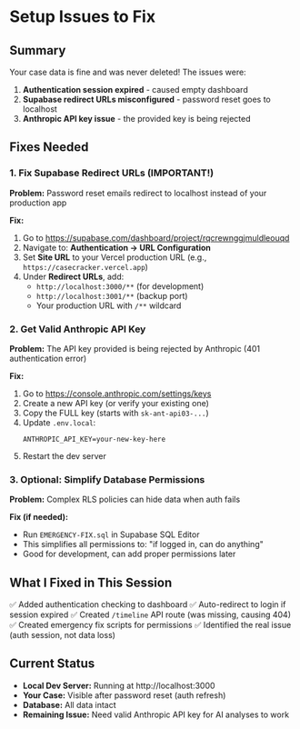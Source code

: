 # Setup Issues to Fix

## Summary
Your case data is fine and was never deleted! The issues were:
1. **Authentication session expired** - caused empty dashboard
2. **Supabase redirect URLs misconfigured** - password reset goes to localhost
3. **Anthropic API key issue** - the provided key is being rejected

## Fixes Needed

### 1. Fix Supabase Redirect URLs (IMPORTANT!)
**Problem:** Password reset emails redirect to localhost instead of your production app

**Fix:**
1. Go to https://supabase.com/dashboard/project/rqcrewnggjmuldleouqd
2. Navigate to: **Authentication → URL Configuration**
3. Set **Site URL** to your Vercel production URL (e.g., `https://casecracker.vercel.app`)
4. Under **Redirect URLs**, add:
   - `http://localhost:3000/**` (for development)
   - `http://localhost:3001/**` (backup port)
   - Your production URL with `/**` wildcard

### 2. Get Valid Anthropic API Key
**Problem:** The API key provided is being rejected by Anthropic (401 authentication error)

**Fix:**
1. Go to https://console.anthropic.com/settings/keys
2. Create a new API key (or verify your existing one)
3. Copy the FULL key (starts with `sk-ant-api03-...`)
4. Update `.env.local`:
   ```
   ANTHROPIC_API_KEY=your-new-key-here
   ```
5. Restart the dev server

### 3. Optional: Simplify Database Permissions
**Problem:** Complex RLS policies can hide data when auth fails

**Fix (if needed):**
- Run `EMERGENCY-FIX.sql` in Supabase SQL Editor
- This simplifies all permissions to: "if logged in, can do anything"
- Good for development, can add proper permissions later

## What I Fixed in This Session

✅ Added authentication checking to dashboard
✅ Auto-redirect to login if session expired
✅ Created `/timeline` API route (was missing, causing 404)
✅ Created emergency fix scripts for permissions
✅ Identified the real issue (auth session, not data loss)

## Current Status

- **Local Dev Server:** Running at http://localhost:3000
- **Your Case:** Visible after password reset (auth refresh)
- **Database:** All data intact
- **Remaining Issue:** Need valid Anthropic API key for AI analyses to work
